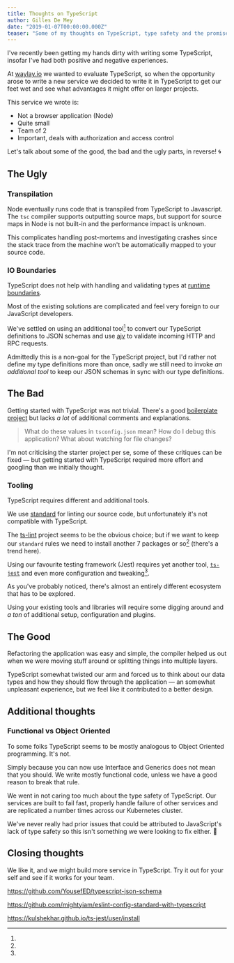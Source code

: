 ```yaml
---
title: Thoughts on TypeScript
author: Gilles De Mey
date: "2019-01-07T00:00:00.000Z"
teaser: "Some of my thoughts on TypeScript, type safety and the promise of a better world. 🌍"
---
```


I've recently been getting my hands dirty with writing some TypeScript, insofar I've had both positive and negative experiences.

At [waylay.io](https://www.waylay.io/) we wanted to evaluate TypeScript, so when the opportunity arose to write a new service we decided to write it in TypeScript to get our feet wet and see what advantages it might offer on larger projects.

This service we wrote is:

* Not a browser application (Node)
* Quite small
* Team of 2
* Important, deals with authorization and access control

Let's talk about some of the good, the bad and the ugly parts, in reverse! 🌀

## The Ugly

### Transpilation

Node eventually runs code that is transpiled from TypeScript to Javascript. The `tsc` compiler supports outputting source maps, but support for source maps in Node is not built-in and the performance impact is unknown.

This complicates handling post-mortems and investigating crashes since the stack trace from the machine won't be automatically mapped to your source code.

### IO Boundaries

TypeScript does not help with handling and validating types at [runtime boundaries](https://lorefnon.tech/2018/03/25/typescript-and-validations-at-runtime-boundaries/).

Most of the existing solutions are complicated and feel very foreign to our JavaScript developers.

We've settled on using an additional tool[^typescript-json-schema] to convert our TypeScript definitions to JSON schemas and use [ajv](https://github.com/epoberezkin/ajv) to validate incoming HTTP and RPC requests.

Admittedly this is a non-goal for the TypeScript project, but I'd rather not define my type definitions more than once, sadly we still need to invoke *an additional tool* to keep our JSON schemas in sync with our type definitions.

## The Bad

Getting started with TypeScript was not trivial. There's a good [boilerplate project](https://github.com/Microsoft/TypeScript-Node-Starter) but lacks *a lot* of additional comments and explanations.

> What do these values in `tsconfig.json` mean?
> How do I debug this application?
> What about watching for file changes?

I'm not criticising the starter project per se, some of these critiques can be fixed — but getting started with TypeScript required more effort and googling than we initially thought.

### Tooling

TypeScript requires different and additional tools.

We use [standard](https://standardjs.com/) for linting our source code, but unfortunately it's not compatible with TypeScript.

The [ts-lint](https://palantir.github.io/tslint/) project seems to be the obvious choice; but if we want to keep our `standard` rules we need to install another 7 packages or so[^ts-lint-standard] (there's a trend here).

Using our favourite testing framework (Jest) requires yet another tool, [`ts-jest`](https://github.com/kulshekhar/ts-jest) and even more configuration and tweaking[^ts-jest-config].

As you've probably noticed, there's almost an entirely different ecosystem that has to be explored.

Using your existing tools and libraries will require some digging around and *a ton* of additional setup, configuration and plugins.

## The Good

Refactoring the application was easy and simple, the compiler helped us out when we were moving stuff around or splitting things into multiple layers.

TypeScript somewhat twisted our arm and forced us to think about our data types and how they should flow through the application — an somewhat unpleasant experience, but we feel like it contributed to a better design.

## Additional thoughts

### Functional vs Object Oriented

To some folks TypeScript seems to be mostly analogous to Object Oriented programming. It's not.

Simply because you can now use Interface and Generics does not mean that you should. We write mostly functional code, unless we have a good reason to break that rule.

We went in not caring too much about the type safety of TypeScript.
Our services are built to fail fast, properly handle failure of other services and are replicated a number times across our Kubernetes cluster.

We've never really had prior issues that could be attributed to JavaScript's lack of type safety so this isn't something we were looking to fix either. 🙂

## Closing thoughts

We like it, and we might build more service in TypeScript.
Try it out for your self and see if it works for your team.

[^typescript-json-schema]:
  https://github.com/YousefED/typescript-json-schema
[^ts-lint-standard]:
  https://github.com/mightyiam/eslint-config-standard-with-typescript
[^ts-jest-config]:
  https://kulshekhar.github.io/ts-jest/user/install
